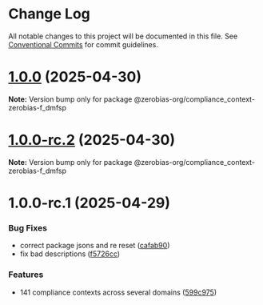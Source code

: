# Change Log

All notable changes to this project will be documented in this file.
See [Conventional Commits](https://conventionalcommits.org) for commit guidelines.

# [1.0.0](https://github.com/zerobias-org/compliance_context/compare/@zerobias-org/compliance_context-zerobias-f_dmfsp@1.0.0-rc.2...@zerobias-org/compliance_context-zerobias-f_dmfsp@1.0.0) (2025-04-30)

**Note:** Version bump only for package @zerobias-org/compliance_context-zerobias-f_dmfsp





# [1.0.0-rc.2](https://github.com/zerobias-org/compliance_context/compare/@zerobias-org/compliance_context-zerobias-f_dmfsp@1.0.0-rc.1...@zerobias-org/compliance_context-zerobias-f_dmfsp@1.0.0-rc.2) (2025-04-30)

**Note:** Version bump only for package @zerobias-org/compliance_context-zerobias-f_dmfsp





# 1.0.0-rc.1 (2025-04-29)


### Bug Fixes

* correct package jsons and re reset ([cafab90](https://github.com/zerobias-org/compliance_context/commit/cafab90b3771e45ffeefa4ea2dca415266baa99f))
* fix bad descriptions ([f5726cc](https://github.com/zerobias-org/compliance_context/commit/f5726cc749df176f6d8e37f3d2ed07b1302f60e5))


### Features

* 141 compliance contexts across several domains ([599c975](https://github.com/zerobias-org/compliance_context/commit/599c975fcf3da5bbfffe4113c7f5f793e5231e68))
